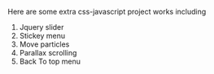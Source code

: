 Here are some extra css-javascript project works including
1. Jquery slider
2. Stickey menu
3. Move particles
4. Parallax scrolling
5. Back To top menu